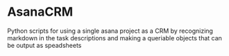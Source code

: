 AsanaCRM
========

Python scripts for using a single asana project as a CRM by recognizing markdown in the task descriptions and making a queriable objects that can be output as speadsheets
